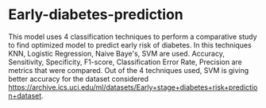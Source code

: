 # Early-diabetes-prediction
This model uses 4 classification techniques to perform a comparative study to find optimized model to predict early risk of diabetes.
In this techniques KNN, Logistic Regression, Naive Baye's, SVM are used.
Accuracy, Sensitivity, Specificity, F1-score, Classification Error Rate, Precision are metrics that were compared.
Out of the 4 techniques used, SVM is giving better accuracy for the dataset considered https://archive.ics.uci.edu/ml/datasets/Early+stage+diabetes+risk+prediction+dataset.

